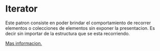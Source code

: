 # Iterator 

Este patron consiste en poder brindar el comportamiento de recorrer elementos o colecciones de elementos sin exponer
la presentacion. Es decir sin importar de la estructura que se esta recorriendo.

[Mas informacion.](https://refactoring.guru/es/design-patterns/iterator)